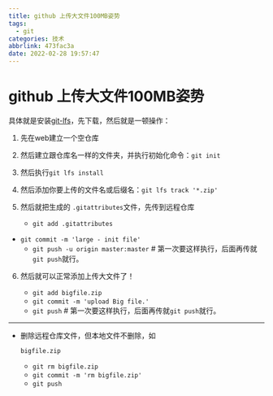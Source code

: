 ```yaml
---
title: github 上传大文件100MB姿势
tags:
  - git
categories: 技术
abbrlink: 473fac3a
date: 2022-02-28 19:57:47
---
```

# github 上传大文件100MB姿势

具体就是安装[git-lfs](https://link.jianshu.com/?t=https%3A%2F%2Fgit-lfs.github.com)，先下载，然后就是一顿操作：

1. 先在web建立一个空仓库

2. 然后建立跟仓库名一样的文件夹，并执行初始化命令：`git init`

3. 然后执行`git lfs install`

4. 然后添加你要上传的文件名或后缀名：`git lfs track '*.zip'`

5. 然后就把生成的  `.gitattributes`文件，先传到远程仓库

   - `git add .gitattributes`
- `git commit -m 'large - init file'`
   - `git push -u origin master:master` # 第一次要这样执行，后面再传就`git push`就行。
   
6. 然后就可以正常添加上传大文件了！

   - `git add bigfile.zip`
   - `git commit -m 'upload Big file.'`
   - `git push` # 第一次要这样执行，后面再传就`git push`就行。

------

- 删除远程仓库文件，但本地文件不删除，如

  ```
  bigfile.zip
  ```

  - `git rm bigfile.zip`
  - `git commit -m 'rm bigfile.zip'`
  - `git push`